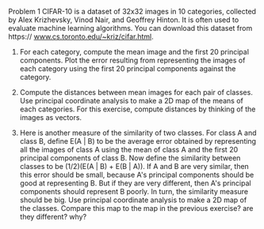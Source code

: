 Problem 1
CIFAR-10 is a dataset of 32x32 images in 10 categories, collected by Alex Krizhevsky, Vinod Nair, and Geoffrey Hinton. 
It is often used to evaluate machine learning algorithms. You can download this dataset from https:// www.cs.toronto.edu/~kriz/cifar.html.

1. For each category, compute the mean image and the first 20 principal components. 
Plot the error resulting from representing the images of each category using the first 20 principal components against the category.

2. Compute the distances between mean images for each pair of classes. 
Use principal coordinate analysis to make a 2D map of the means of each categories. 
For this exercise, compute distances by thinking of the images as vectors.

3. Here is another measure of the similarity of two classes. 
For class A and class B, define E(A | B) to be the average error obtained by representing all the images of class A using the mean of class A and the first 20 principal components of class B. 
Now define the similarity between classes to be (1/2)(E(A | B) + E(B | A)). 
If A and B are very similar, then this error should be small, because A's principal components should be good at representing B. But if they are very different, then A's principal components should represent B poorly. 
In turn, the similarity measure should be big. Use principal coordinate analysis to make a 2D map of the classes. Compare this map to the map in the previous exercise? are they different? why?
